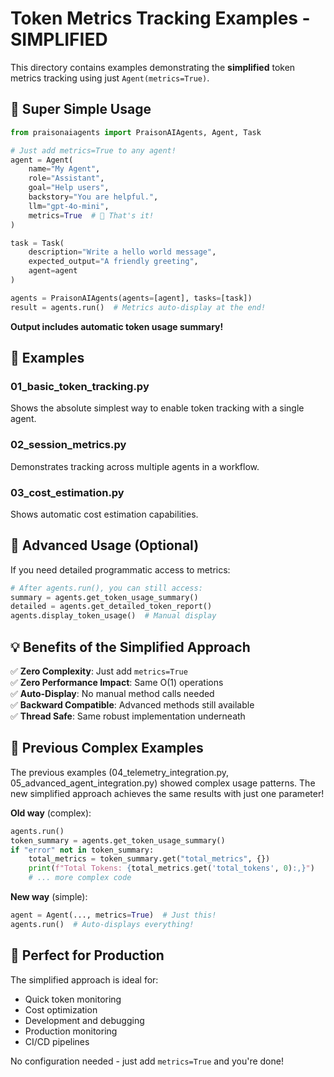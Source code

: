 # Token Metrics Tracking Examples - SIMPLIFIED

This directory contains examples demonstrating the **simplified** token metrics tracking using just `Agent(metrics=True)`. 

## 🎯 Super Simple Usage

```python
from praisonaiagents import PraisonAIAgents, Agent, Task

# Just add metrics=True to any agent!
agent = Agent(
    name="My Agent",
    role="Assistant", 
    goal="Help users",
    backstory="You are helpful.",
    llm="gpt-4o-mini",
    metrics=True  # 🎯 That's it!
)

task = Task(
    description="Write a hello world message",
    expected_output="A friendly greeting",
    agent=agent
)

agents = PraisonAIAgents(agents=[agent], tasks=[task])
result = agents.run()  # Metrics auto-display at the end!
```

**Output includes automatic token usage summary!**

## 📁 Examples

### 01_basic_token_tracking.py
Shows the absolute simplest way to enable token tracking with a single agent.

### 02_session_metrics.py  
Demonstrates tracking across multiple agents in a workflow.

### 03_cost_estimation.py
Shows automatic cost estimation capabilities.

## 🔧 Advanced Usage (Optional)

If you need detailed programmatic access to metrics:

```python
# After agents.run(), you can still access:
summary = agents.get_token_usage_summary()
detailed = agents.get_detailed_token_report()
agents.display_token_usage()  # Manual display
```

## 💡 Benefits of the Simplified Approach

✅ **Zero Complexity**: Just add `metrics=True`  
✅ **Zero Performance Impact**: Same O(1) operations  
✅ **Auto-Display**: No manual method calls needed  
✅ **Backward Compatible**: Advanced methods still available  
✅ **Thread Safe**: Same robust implementation underneath  

## 🚀 Previous Complex Examples

The previous examples (04_telemetry_integration.py, 05_advanced_agent_integration.py) showed complex usage patterns. The new simplified approach achieves the same results with just one parameter!

**Old way** (complex):
```python
agents.run()
token_summary = agents.get_token_usage_summary()
if "error" not in token_summary:
    total_metrics = token_summary.get("total_metrics", {})
    print(f"Total Tokens: {total_metrics.get('total_tokens', 0):,}")
    # ... more complex code
```

**New way** (simple):
```python
agent = Agent(..., metrics=True)  # Just this!
agents.run()  # Auto-displays everything!
```

## 🎯 Perfect for Production

The simplified approach is ideal for:
- Quick token monitoring
- Cost optimization 
- Development and debugging
- Production monitoring
- CI/CD pipelines

No configuration needed - just add `metrics=True` and you're done!